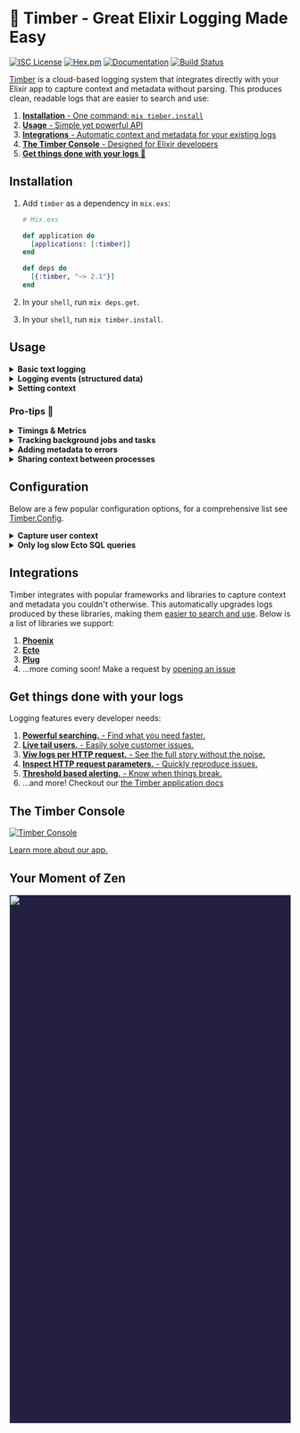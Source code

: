 # 🌲 Timber - Great Elixir Logging Made Easy

[![ISC License](https://img.shields.io/badge/license-ISC-ff69b4.svg)](LICENSE.md)
[![Hex.pm](https://img.shields.io/hexpm/v/timber.svg?maxAge=18000=plastic)](https://hex.pm/packages/timber)
[![Documentation](https://img.shields.io/badge/hexdocs-latest-blue.svg)](https://hexdocs.pm/timber/index.html)
[![Build Status](https://travis-ci.org/timberio/timber-elixir.svg?branch=master)](https://travis-ci.org/timberio/timber-elixir)

[Timber](https://timber.io) is a cloud-based logging system that integrates directly with your
Elixir app to capture context and metadata without parsing. This produces clean, readable logs that
are easier to search and use:

1. [**Installation** - One command: `mix timber.install`](#installation)
2. [**Usage** - Simple yet powerful API](#usage)
3. [**Integrations** - Automatic context and metadata for your existing logs](#integrations)
4. [**The Timber Console** - Designed for Elixir developers](#the-timber-console)
5. [**Get things done with your logs 💪**](#get-things-done-with-your-logs)


## Installation

1. Add `timber` as a dependency in `mix.exs`:

    ```elixir
    # Mix.exs

    def application do
      [applications: [:timber]]
    end

    def deps do
      [{:timber, "~> 2.1"}]
    end
    ```

2. In your `shell`, run `mix deps.get`.

3. In your `shell`, run `mix timber.install`.


## Usage

<details><summary><strong>Basic text logging</strong></summary><p>

The Timber library works directly with the standard Elixir
[Logger](https://hexdocs.pm/logger/Logger.html) and installs itself as a
[backend](https://hexdocs.pm/logger/Logger.html#module-backends) during the setup process.
In this way, basic logging is no different than logging without Timber.

In fact, standard logging messages are encouraged for debug statements and non-meaningful events.
Timber does not require you to structure every log!


```elixir
Logger.debug("My log statement")
Logger.info("My log statement")
Logger.warn("My log statement")
Logger.error("My log statement")
```

---

</p></details>

<details><summary><strong>Logging events (structured data)</strong></summary><p>

Custom events allow you to extend beyond events already defined in
the [`Timber.Events`](https://hexdocs.pm/timber/Timber.Events.html#content) namespace. If you
aren't sure what an event is, please read the
["Metdata, Context, and Events" doc](https://timber.io/docs/concepts/metadata-context-and-events).

### How to use it

```elixir
event_data = %{customer_id: "xiaus1934", amount: 1900, currency: "USD"}
Logger.info("Payment rejected", event: %{payment_rejected: event_data})
```

1. [Search it](https://timber.io/docs/app/console/searching) with queries like: `type:payment_rejected` or `payment_rejected.amount:>100`
2. [Alert on it](https://timber.io/docs/app/alerts) with threshold based alerts.
3. [Graph & visualize it](https://timber.io/docs/app/graphs)
4. [View this event's data and context](https://timber.io/docs/app/console/view-metadata-and-context)
5. [Facet on this event type](https://timber.io/docs/app/console/faceting-your-logs)
3. ...read more in our [docs](https://timber.io/docs/languages/elixir/usage/custom-events)

---

</p></details>

<details><summary><strong>Setting context</strong></summary><p>

Custom contexts allow you to extend beyond contexts already defined in the
[`Timber.Contexts`](https://hexdocs.pm/timber/Timber.Contexts.html#content) namespace. If you
aren't sure what context is, please read the
["Metdata, Context, and Events" doc](/docs/concepts/metadata-context-and-events).

### How to use it

```elixir
Timber.add_context(build: %{version: "1.0.0"})
Logger.info("My log message")
```

1. [Search it](https://timber.io/docs/app/console/searching) with queries like: `build.version:1.0.0`
2. [View this context when viewing a log's metadata](https://timber.io/docs/app/console/view-metdata-and-context)
3. ...read more in our [docs](https://timber.io/docs/languages/elixir/usage/custom-context)

---

</p></details>


### Pro-tips 💪

<details><summary><strong>Timings & Metrics</strong></summary><p>

Aggregates destroy details, events tell stories. With Timber, logging metrics and timings is simply
[logging an event](https://timber.io/docs/languages/elixir/usage/custom-events). Timber is based on
modern big-data principles and can aggregate inordinately large data sets in seconds. Logging
events (raw data as it exists), gives you the flexibility in the future to segment and aggregate
your data any way you see fit. This is superior to choosing specific paradigms before hand, when
you are unsure how you'll need to use your data in the future.

### How to use it

Below is a contrived example of timing a background job:

```elixir
timer = Timber.start_timer()
# ... code to time ...
Logger.info("Processed background job", event: %{background_job: %{time_ms: timer}})
```

And of course, `time_ms` can also take a `Float` or `Fixnum`:

```elixir
Logger.info("Processed background job", event: %{background_job: %{time_ms: 45.6}})
```

Lastly, metrics aren't limited to timings. You can capture any metric you want:

```elixir
:ogger.info("Credit card charged", event: %{credit_card_charge: %{amount: 123.23}})
```

1. [Search it](https://timber.io/docs/app/console/searching) with queries like: `background_job.time_ms:>500`
2. [Alert on it](https://timber.io/docs/app/console/alerts) with threshold based alerts
3. [View this log's metadata in the console](https://timber.io/docs/app/console/view-metdata-and-context)
4. ...read more in our [docs](https://timber.io/docs/languages/elixir/usage/metrics-and-timings)

---

</p></details>

<details><summary><strong>Tracking background jobs and tasks</strong></summary><p>

*Note: This tip refers to traditional background jobs backed by a queue. For native Elixir
processes we capture the `context.runtime.vm_pid` automatically. Calls like `spawn/1` and
`Task.async/1` will automatially have their `pid` included in the context.*

For traditional background jobs backed by a queue you'll want to capture relevant
job context. This allows you to segement logs by specific jobs, making it easy to debug and
monitor your job executions. The most important attribute to capture is the `id`:


### How to use it

```elixir
%Timber.Contexts.JobContext{queue_name: "my_queue", id: "abcd1234", attempt: 1}
|> Timber.add_context()

Logger.info("Task execution started")
# ...
Logger.info("Task execution completed")
```

1. [Search it](https://timber.io/docs/app/console/searching) with queries like: `background_job.time_ms:>500`
2. [Alert on it](https://timber.io/docs/app/console/alerts) with threshold based alerts
3. [View this log's metadata in the console](https://timber.io/docs/app/console/view-metdata-and-context)
4. ...read more in our [docs](https://timber.io/docs/languages/elixir/usage/tracking-background-jobs-and-tasks)

---

</p></details>

<details><summary><strong>Adding metadata to errors</strong></summary><p>

By default, Timber will capture and structure all of your errors and exceptions, there
is nothing additional you need to do. You'll get the exception `message`, `name`, and `backtrace`.
But, in many cases you need additional context and data. Timber supports additional fields
in your exceptions, simply add fields as you would any other struct.


### How to use it

```elixir
defmodule StripeCommunicationError do
  defexception [:message, :customer_id, :card_token, :stripe_response]
end

raise(
  StripeCommunicationError,
  message: "Bad response #{response} from Stripe!",
  customer_id: "xiaus1934",
  card_token: "mwe42f64",
  stripe_response: response_body
)
```

1. [Search it](https://timber.io/docs/app/console/searching) with queries like: `background_job.time_ms:>500`
2. [Alert on it](https://timber.io/docs/app/console/alerts) with threshold based alerts
3. [View this log's metadata in the console](https://timber.io/docs/app/console/view-metdata-and-context)
4. ...read more in our [docs](https://timber.io/docs/languages/elixir/usage/adding-metadata-to-errors)


---

</p></details>

<details><summary><strong>Sharing context between processes</strong></summary><p>

The `Timber.Context` is local to each process, this is by design as it prevents processes from
conflicting with each other as they maintain their contexts. But many times you'll want to share
context between processes because they are related (such as processes created by `Task` or `Flow`).
In these instances copying the context is easy.

### How to use it

```elixir
current_context = Timber.CurrentContext.load()

Task.async fn ->
  Timber.CurrentContext.save(current_context)
  Logger.info("Logs from a separate process")
end
```

`current_context` in the above example is captured in the parent process, and because Elixir's
variable scope is lexical, you can pass the referenced context into the newly created process.
`Timber.CurrentContext.save/1` copies that context into the new process dictionary.

---

</p></details>


## Configuration

Below are a few popular configuration options, for a comprehensive list see [Timber.Config](https://hexdocs.pm/timber/Timber.Config.html#content).

<details><summary><strong>Capture user context</strong></summary><p>

Capturing `user context` is a powerful feature that allows you to associate logs with users in
your application. This is great for support as you can
[quickly narrow logs to a specific user](https://timber.io/docs/app/console/tail-a-user), making
it easy to identify user reported issues.

### How to use it

Simply add the `UserContext` immediately after you authenticate the user:

```elixir
%Timber.Contexts.UserContext{id: "my_user_id", name: "John Doe", email: "john@doe.com"}
|> Timber.add_context()
```

All of the `UserContext` attributes are optional, but at least one much be supplied.

</p></details>

<details><summary><strong>Only log slow Ecto SQL queries</strong></summary><p>

Logging SQL queries can be useful but noisy. To reduce the volume of SQL queries you can
limit your logging to queries that surpass an execution time threshold:

### How to use it

```elixir
config :timber, Timber.Integrations.EctoLogger,
  query_time_ms_threshold: 2_000 # 2 seconds
```

In the above example, only queries that exceed 2 seconds in execution
time will be logged.

</p></details>


## Integrations

Timber integrates with popular frameworks and libraries to capture context and metadata you
couldn't otherwise. This automatically upgrades logs produced by these libraries, making them
[easier to search and use](#do-amazing-things-with-your-logs). Below is a list of libraries we
support:

1. [**Phoenix**](https://timber.io/docs/languages/elixir/integrations/phoenix)
2. [**Ecto**](https://timber.io/docs/languages/elixir/integrations/ecto)
3. [**Plug**](https://timber.io/docs/languages/elixir/integrations/plug)
4. ...more coming soon! Make a request by [opening an issue](https://github.com/timberio/timber-elixir/issues/new)


## Get things done with your logs

Logging features every developer needs:

1. [**Powerful searching.** - Find what you need faster.](https://timber.io/docs/app/console/searching)
2. [**Live tail users.** - Easily solve customer issues.](https://timber.io/docs/app/console/tail-a-user)
3. [**Viw logs per HTTP request.** - See the full story without the noise.](https://timber.io/docs/app/console/trace-http-requests)
4. [**Inspect HTTP request parameters.** - Quickly reproduce issues.](https://timber.io/docs/app/console/inspect-http-requests)
5. [**Threshold based alerting.** - Know when things break.](https://timber.io/docs/app/alerts)
6. ...and more! Checkout our [the Timber application docs](https://timber.io/docs/app)


## The Timber Console

[![Timber Console](http://files.timber.io/images/readme-interface7.gif)](https://app.timber.io)

[Learn more about our app.](https://timber.io/docs/app)


## Your Moment of Zen

<p align="center" style="background: #221f40;">
<a href="https://timber.io"><img src="http://files.timber.io/images/readme-log-truth.png" height="947" /></a>
</p>
